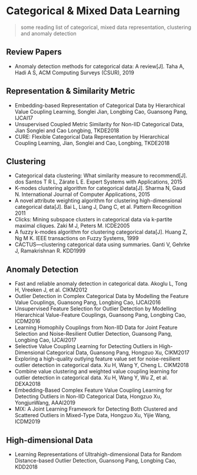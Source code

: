 # Categorical & Mixed Data Learning

> some reading list of categorical, mixed data representation, clustering and anomaly detection

## Review Papers
- Anomaly detection methods for categorical data: A review[J]. Taha A, Hadi A S, ACM Computing Surveys (CSUR), 2019

## Representation & Similarity Metric
- Embedding-based Representation of Categorical Data by Hierarchical Value Coupling Learning, Songlei Jian, Longbing Cao, Guansong Pang, IJCAI17
- Unsupervised Coupled Metric Similarity for Non-IID Categorical Data, Jian Songlei and Cao Longbing, TKDE2018
- CURE: Flexible Categorical Data Representation by Hierarchical Coupling Learning, Jian, Songlei and Cao, Longbing, TKDE2018

## Clustering
- Categorical data clustering: What similarity measure to recommend[J]. dos Santos T R L, Zárate L E. Expert Systems with Applications, 2015
- K-modes clustering algorithm for categorical data[J]. Sharma N, Gaud N. International Journal of Computer Applications, 2015
- A novel attribute weighting algorithm for clustering high-dimensional categorical data[J]. Bai L, Liang J, Dang C, et al. Pattern Recognition 2011
- Clicks: Mining subspace clusters in categorical data via k-partite maximal cliques. Zaki M J, Peters M. ICDE2005
- A fuzzy k-modes algorithm for clustering categorical data[J]. Huang Z, Ng M K. IEEE transactions on Fuzzy Systems, 1999
- CACTUS—clustering categorical data using summaries. Ganti V, Gehrke J, Ramakrishnan R. KDD1999

## Anomaly Detection
- Fast and reliable anomaly detection in categorical data. Akoglu L, Tong H, Vreeken J, et al. CIKM2012
- Outlier Detection in Complex Categorical Data by Modelling the Feature Value Couplings, Guansong Pang, Longbing Cao, IJCAI2016
- Unsupervised Feature Selection for Outlier Detection by Modelling Hierarchical Value-Feature Couplings, Guansong Pang, Longbing Cao, ICDM2016 
- Learning Homophily Couplings from Non-IID Data for Joint Feature Selection and Noise-Resilient Outlier Detection, Guansong Pang, Longbing Cao, IJCAI2017
- Selective Value Coupling Learning for Detecting Outliers in High-Dimensional Categorical Data, Guansong Pang, Hongzuo Xu, CIKM2017
- Exploring a high-quality outlying feature value set for noise-resilient outlier detection in categorical data. Xu H, Wang Y, Cheng L. CIKM2018
- Combine value clustering and weighted value coupling learning for outlier detection in categorical data. Xu H, Wang Y, Wu Z, et al. DEXA2018
- Embedding-Based Complex Feature Value Coupling Learning for Detecting Outliers in Non-IID Categorical Data, Hongzuo Xu, YongjunWang, AAAI2019
- MIX: A Joint Learning Framework for Detecting Both Clustered and Scattered Outliers in Mixed-Type Data, Hongzuo Xu, Yijie Wang, ICDM2019

## High-dimensional Data
- Learning Representations of Ultrahigh-dimensional Data for Random Distance-based Outlier Detection, Guansong Pang, Longbing Cao, KDD2018
